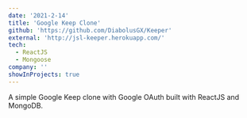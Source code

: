 ```yaml
---
date: '2021-2-14'
title: 'Google Keep Clone'
github: 'https://github.com/DiabolusGX/Keeper'
external: 'http://jsl-keeper.herokuapp.com/'
tech:
  - ReactJS
  - Mongoose
company: ''
showInProjects: true
---
```


A simple Google Keep clone with Google OAuth built with ReactJS and MongoDB.
